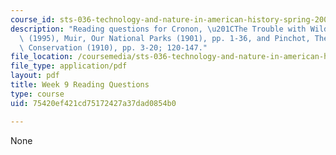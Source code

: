 ```yaml
---
course_id: sts-036-technology-and-nature-in-american-history-spring-2008
description: "Reading questions for Cronon, \u201CThe Trouble with Wilderness\u201D\
  \ (1995), Muir, Our National Parks (1901), pp. 1-36, and Pinchot, The Fight for\
  \ Conservation (1910), pp. 3-20; 120-147."
file_location: /coursemedia/sts-036-technology-and-nature-in-american-history-spring-2008/75420ef421cd75172427a37dad0854b0_quest9.pdf
file_type: application/pdf
layout: pdf
title: Week 9 Reading Questions
type: course
uid: 75420ef421cd75172427a37dad0854b0

---
```

None